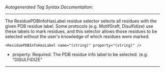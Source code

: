 _Autogenerated Tag Syntax Documentation:_

---
The ResiduePDBInfoHasLabel residue selector selects all residues with the given PDB residue label. Some protocols (e.g. MotifGraft, Disulfidize) use these labels to mark residues, and this selector allows those residues to be selected without the user's knowledge of which residues were marked.

```
<ResiduePDBInfoHasLabel name="(string)" property="(string)" />
```

-   property: Required. The PDB residue info label to be selected. (e.g. "DISULFIDIZE"

---
